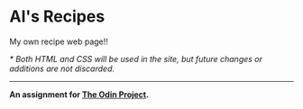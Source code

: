 # Al's Recipes
My own recipe web page!!

<em>* Both HTML and CSS will be used in the site, but future changes or additions are not discarded.</em>

************
<strong>An assignment for <a href="https://www.theodinproject.com/" target="_blank">The Odin Project</a>.</strong>
